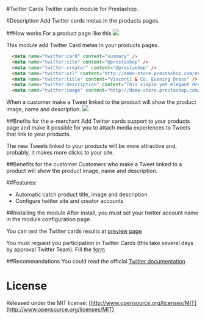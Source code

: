 #Twitter Cards
  Twitter cards module for Prestashop.

#Description
  Add Twitter cards metas in the products pages.

##How works
  For a product page like this
  ![](https://github.com/mabarroso/prestashop_twittercard/raw/master/doc/shop.jpg)

  This module add Twitter Card metas in your products pages.

```html
  <meta name="twitter:card" content="summary" />
  <meta name="twitter:site" content="@prestashop" />
  <meta name="twitter:creator" content="@prestashop" />
  <meta name="twitter:url" content="http://demo-store.prestashop.com/en/evening-dresses/27-visconti-co-evening-dress.html" />
  <meta name="twitter:title" content="Visconti & Co. Evening Dress" />
  <meta name="twitter:description" content="This simple yet elegant dress is ideal for any special occasion. The ruched detailing and the handsewn beading accent your neckline, and the straps are trimmed so they won't scratch your neck. Its cream color is so easy to match with any handbag or shoes, there's no reason not to own it!" />
  <meta name="twitter:image" content="http://demo-store.prestashop.com/27-50-large/visconti-co-evening-dress.jpg" />
```

  When a customer make a Tweet linked to the product will show the product image, name and description.
  ![](https://github.com/mabarroso/prestashop_twittercard/raw/master/doc/twitter.jpg)

##Bnefits for the e-merchant
  Add Twitter cards support to your products page and make it possible for you to attach media experiences to Tweets that link to your products.

  The new Tweets linked to your products will be more attractive and, probably, it makes  more clicks to your site.

##Benefits for the customer
  Customers who make a Tweet linked to a product will show the product image, name and description.

##Features:
  - Automatic catch product title, image and description
  - Configure twitter site and creator accounts

##Installing the module
  After install, you must set your twitter account name in the module configuration page.

  You can test the Twitter cards results at [preview page](https://dev.twitter.com/docs/cards/preview)

  You must request you participation in Twitter Cards (this take several days by  approval Twitter Team). Fill the [form](https://dev.twitter.com/form/participate-twitter-cards)

##Recommandations
  You could read the official [Twitter documentation](https://dev.twitter.com/docs/cards)

# License
  Released under the MIT license: [http://www.opensource.org/licenses/MIT](http://www.opensource.org/licenses/MIT)
